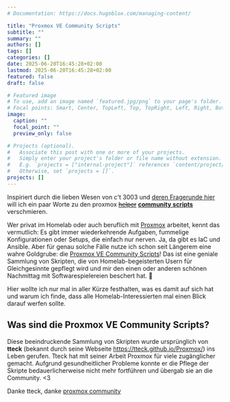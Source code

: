 ```yaml
---
# Documentation: https://docs.hugoblox.com/managing-content/

title: "Proxmox VE Community Scripts"
subtitle: ""
summary: ""
authors: []
tags: []
categories: []
date: 2025-06-20T16:45:28+02:00
lastmod: 2025-06-20T16:45:28+02:00
featured: false
draft: false

# Featured image
# To use, add an image named `featured.jpg/png` to your page's folder.
# Focal points: Smart, Center, TopLeft, Top, TopRight, Left, Right, BottomLeft, Bottom, BottomRight.
image:
  caption: ""
  focal_point: ""
  preview_only: false

# Projects (optional).
#   Associate this post with one or more of your projects.
#   Simply enter your project's folder or file name without extension.
#   E.g. `projects = ["internal-project"]` references `content/project/deep-learning/index.md`.
#   Otherwise, set `projects = []`.
projects: []
---
```

Inspiriert durch die lieben Wesen von c't 3003 und [deren Fragerunde hier](https://www.heise.de/news/c-t-3003-Eure-Fragen-zu-Homeservern-LIVE-10444528.html) will ich ein paar Worte zu den proxmox ~~[helper](https://tteck.github.io/Proxmox/#podman-lxc)~~ [**community scripts**](https://community-scripts.github.io/ProxmoxVE/) verschmieren.

Wer privat im Homelab oder auch beruflich mit [Proxmox](https://www.proxmox.com) arbeitet, kennt das vermutlich: Es gibt immer wiederkehrende Aufgaben, fummelige Konfigurationen oder Setups, die einfach nur nerven. Ja, da gibt es IaC und Ansible. Aber für genau solche Fälle nutze ich schon seit Längerem eine wahre Goldgrube: die [Proxmox VE Community Scripts](https://github.com/community-scripts/ProxmoxVE)! Das ist eine geniale Sammlung von Skripten, die von Homelab-begeisterten Usern für Gleichgesinnte gepflegt wird und mir den einen oder anderen schönen Nachmittag mit Softwarespielereien beschert hat. 🤗

Hier wollte ich nur mal in aller Kürze festhalten, was es damit auf sich hat und warum ich finde, dass alle Homelab-Interessierten mal einen Blick darauf werfen sollte.

## Was sind die Proxmox VE Community Scripts?

Diese beeindruckende Sammlung von Skripten wurde ursprünglich von **tteck** (bekannt durch seine Webseite https://tteck.github.io/Proxmox/) ins Leben gerufen. Tteck hat mit seiner Arbeit Proxmox für viele zugänglicher gemacht. Aufgrund gesundheitlicher Probleme konnte er die Pflege der Skripte bedauerlicherweise nicht mehr fortführen und übergab sie an die Community. <3

Danke tteck, danke [proxmox community](https://github.com/community-scripts/ProxmoxVE/graphs/contributors) 